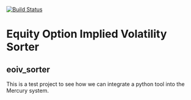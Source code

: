 
[![Build Status](https://travis-ci.com/calvinrs/test-rweoiv.svg?token=oR9t6yYaLDqKFwNrTbWQ&branch=main)](https://travis-ci.com/calvinrs/test-rweoiv)

# Equity Option Implied Volatility Sorter

## eoiv_sorter

This is a test project to see how we can integrate a python tool into the Mercury system. 